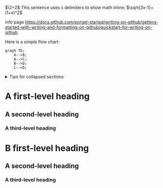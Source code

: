 $\2+2$
This sentence uses `$` delimiters to show math inline:  $\sqrt{3x-1}+(1+x)^2$


info page
https://docs.github.com/en/get-started/writing-on-github/getting-started-with-writing-and-formatting-on-github/quickstart-for-writing-on-github

Here is a simple flow chart:

```mermaid
graph TD;
    A-->B;
    A-->C;
    B-->D;
    C-->D;
```


<details>

<summary>Tips for collapsed sections</summary>

### You can add a header

You can add text within a collapsed section. 

You can add an image or a code block, too.

```ruby
   puts "Hello World"
```

</details>

<!-- COMMENT -->

# A first-level heading
## A second-level heading
### A third-level heading

# B first-level heading
## A second-level heading
### A third-level heading
